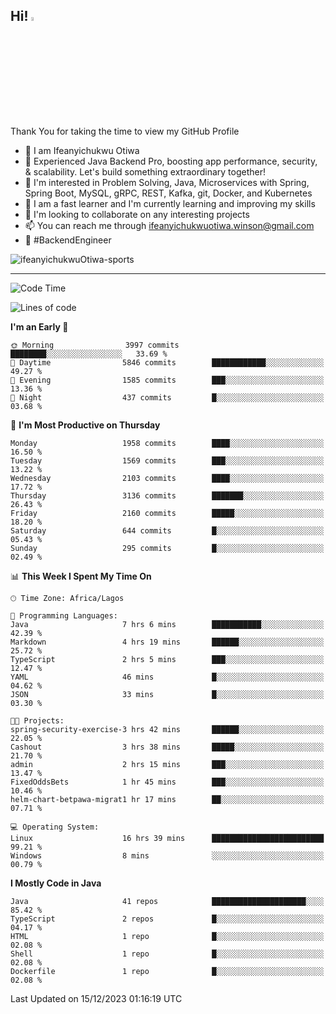 <!-- BLOG-POST-LIST:START --><!-- BLOG-POST-LIST:END -->

## Hi! <img src="https://media.giphy.com/media/hvRJCLFzcasrR4ia7z/giphy.gif" width="4%"> 

Thank You for taking the time to view my GitHub Profile

- 👋 I am Ifeanyichukwu Otiwa
- 🚀 Experienced Java Backend Pro, boosting app performance, security, & scalability. Let's build something extraordinary together!
- 👀 I'm interested in Problem Solving, Java, Microservices with Spring, Spring Boot, MySQL, gRPC, REST, Kafka, git, Docker, and Kubernetes
- 🌱 I am a fast learner and I'm currently learning and improving my skills
- 💞️ I'm looking to collaborate on any interesting projects
- 📫 You can reach me through ifeanyichukwuotiwa.winson@gmail.com
- 🚀 #BackendEngineer

<p align="left" marginTop="10px"> <img src="https://komarev.com/ghpvc/?username=ifeanyichukwuOtiwa-sports&label=Profile%20views&color=0e75b6&style=for-the-badge" alt="ifeanyichukwuOtiwa-sports" /> </p>

***

<!--START_SECTION:waka-->
![Code Time](http://img.shields.io/badge/Code%20Time-2%2C035%20hrs%2021%20mins-blue)

![Lines of code](https://img.shields.io/badge/From%20Hello%20World%20I%27ve%20Written-4.4%20million%20lines%20of%20code-blue)

**I'm an Early 🐤** 

```text
🌞 Morning                3997 commits        ████████░░░░░░░░░░░░░░░░░   33.69 % 
🌆 Daytime                5846 commits        ████████████░░░░░░░░░░░░░   49.27 % 
🌃 Evening                1585 commits        ███░░░░░░░░░░░░░░░░░░░░░░   13.36 % 
🌙 Night                  437 commits         █░░░░░░░░░░░░░░░░░░░░░░░░   03.68 % 
```
📅 **I'm Most Productive on Thursday** 

```text
Monday                   1958 commits        ████░░░░░░░░░░░░░░░░░░░░░   16.50 % 
Tuesday                  1569 commits        ███░░░░░░░░░░░░░░░░░░░░░░   13.22 % 
Wednesday                2103 commits        ████░░░░░░░░░░░░░░░░░░░░░   17.72 % 
Thursday                 3136 commits        ███████░░░░░░░░░░░░░░░░░░   26.43 % 
Friday                   2160 commits        █████░░░░░░░░░░░░░░░░░░░░   18.20 % 
Saturday                 644 commits         █░░░░░░░░░░░░░░░░░░░░░░░░   05.43 % 
Sunday                   295 commits         █░░░░░░░░░░░░░░░░░░░░░░░░   02.49 % 
```


📊 **This Week I Spent My Time On** 

```text
🕑︎ Time Zone: Africa/Lagos

💬 Programming Languages: 
Java                     7 hrs 6 mins        ███████████░░░░░░░░░░░░░░   42.39 % 
Markdown                 4 hrs 19 mins       ██████░░░░░░░░░░░░░░░░░░░   25.72 % 
TypeScript               2 hrs 5 mins        ███░░░░░░░░░░░░░░░░░░░░░░   12.47 % 
YAML                     46 mins             █░░░░░░░░░░░░░░░░░░░░░░░░   04.62 % 
JSON                     33 mins             █░░░░░░░░░░░░░░░░░░░░░░░░   03.30 % 

🐱‍💻 Projects: 
spring-security-exercise-3 hrs 42 mins       ██████░░░░░░░░░░░░░░░░░░░   22.05 % 
Cashout                  3 hrs 38 mins       █████░░░░░░░░░░░░░░░░░░░░   21.70 % 
admin                    2 hrs 15 mins       ███░░░░░░░░░░░░░░░░░░░░░░   13.47 % 
FixedOddsBets            1 hr 45 mins        ███░░░░░░░░░░░░░░░░░░░░░░   10.46 % 
helm-chart-betpawa-migrat1 hr 17 mins        ██░░░░░░░░░░░░░░░░░░░░░░░   07.71 % 

💻 Operating System: 
Linux                    16 hrs 39 mins      █████████████████████████   99.21 % 
Windows                  8 mins              ░░░░░░░░░░░░░░░░░░░░░░░░░   00.79 % 
```

**I Mostly Code in Java** 

```text
Java                     41 repos            █████████████████████░░░░   85.42 % 
TypeScript               2 repos             █░░░░░░░░░░░░░░░░░░░░░░░░   04.17 % 
HTML                     1 repo              █░░░░░░░░░░░░░░░░░░░░░░░░   02.08 % 
Shell                    1 repo              █░░░░░░░░░░░░░░░░░░░░░░░░   02.08 % 
Dockerfile               1 repo              █░░░░░░░░░░░░░░░░░░░░░░░░   02.08 % 
```




 Last Updated on 15/12/2023 01:16:19 UTC
<!--END_SECTION:waka-->

<!--
<p align="center">
![trophy](https://github-profile-trophy.vercel.app/?username=ifeanyichukwuOtiwa-sports&theme=onedark) (https://github.com/ryo-ma/github-profile-trophy)
</p>
-->

<!---
ifeanyi-otiwa/ifeanyi-otiwa is a ✨ special ✨ repository because its `README.md` (this file) appears on your GitHub profile.
You can click the Preview link to take a look at your changes.
--->

